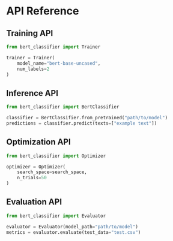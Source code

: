 # API Reference

## Training API
```python
from bert_classifier import Trainer

trainer = Trainer(
    model_name="bert-base-uncased",
    num_labels=2
)
```

## Inference API
```python
from bert_classifier import BertClassifier

classifier = BertClassifier.from_pretrained("path/to/model")
predictions = classifier.predict(texts=["example text"])
```

## Optimization API
```python
from bert_classifier import Optimizer

optimizer = Optimizer(
    search_space=search_space,
    n_trials=50
)
```

## Evaluation API
```python
from bert_classifier import Evaluator

evaluator = Evaluator(model_path="path/to/model")
metrics = evaluator.evaluate(test_data="test.csv")
```
